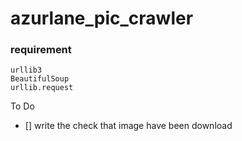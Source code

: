 # azurlane_pic_crawler


### requirement
```
urllib3
BeautifulSoup
urllib.request
```

To Do
- [] write the check that image have been download
